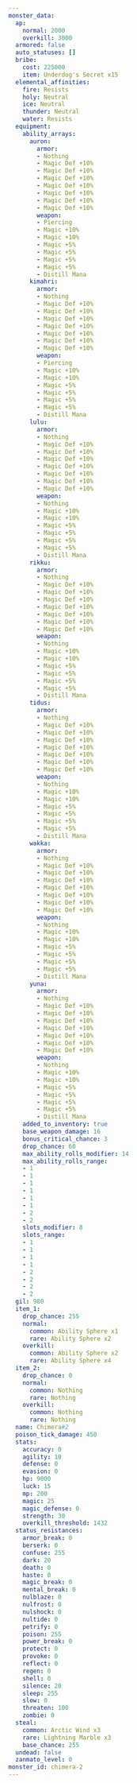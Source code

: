 ```yaml
---
monster_data:
  ap:
    normal: 2000
    overkill: 3000
  armored: false
  auto_statuses: []
  bribe:
    cost: 225000
    item: Underdog's Secret x15
  elemental_affinities:
    fire: Resists
    holy: Neutral
    ice: Neutral
    thunder: Neutral
    water: Resists
  equipment:
    ability_arrays:
      auron:
        armor:
        - Nothing
        - Magic Def +10%
        - Magic Def +10%
        - Magic Def +10%
        - Magic Def +10%
        - Magic Def +10%
        - Magic Def +10%
        - Magic Def +10%
        weapon:
        - Piercing
        - Magic +10%
        - Magic +10%
        - Magic +5%
        - Magic +5%
        - Magic +5%
        - Magic +5%
        - Distill Mana
      kimahri:
        armor:
        - Nothing
        - Magic Def +10%
        - Magic Def +10%
        - Magic Def +10%
        - Magic Def +10%
        - Magic Def +10%
        - Magic Def +10%
        - Magic Def +10%
        weapon:
        - Piercing
        - Magic +10%
        - Magic +10%
        - Magic +5%
        - Magic +5%
        - Magic +5%
        - Magic +5%
        - Distill Mana
      lulu:
        armor:
        - Nothing
        - Magic Def +10%
        - Magic Def +10%
        - Magic Def +10%
        - Magic Def +10%
        - Magic Def +10%
        - Magic Def +10%
        - Magic Def +10%
        weapon:
        - Nothing
        - Magic +10%
        - Magic +10%
        - Magic +5%
        - Magic +5%
        - Magic +5%
        - Magic +5%
        - Distill Mana
      rikku:
        armor:
        - Nothing
        - Magic Def +10%
        - Magic Def +10%
        - Magic Def +10%
        - Magic Def +10%
        - Magic Def +10%
        - Magic Def +10%
        - Magic Def +10%
        weapon:
        - Nothing
        - Magic +10%
        - Magic +10%
        - Magic +5%
        - Magic +5%
        - Magic +5%
        - Magic +5%
        - Distill Mana
      tidus:
        armor:
        - Nothing
        - Magic Def +10%
        - Magic Def +10%
        - Magic Def +10%
        - Magic Def +10%
        - Magic Def +10%
        - Magic Def +10%
        - Magic Def +10%
        weapon:
        - Nothing
        - Magic +10%
        - Magic +10%
        - Magic +5%
        - Magic +5%
        - Magic +5%
        - Magic +5%
        - Distill Mana
      wakka:
        armor:
        - Nothing
        - Magic Def +10%
        - Magic Def +10%
        - Magic Def +10%
        - Magic Def +10%
        - Magic Def +10%
        - Magic Def +10%
        - Magic Def +10%
        weapon:
        - Nothing
        - Magic +10%
        - Magic +10%
        - Magic +5%
        - Magic +5%
        - Magic +5%
        - Magic +5%
        - Distill Mana
      yuna:
        armor:
        - Nothing
        - Magic Def +10%
        - Magic Def +10%
        - Magic Def +10%
        - Magic Def +10%
        - Magic Def +10%
        - Magic Def +10%
        - Magic Def +10%
        weapon:
        - Nothing
        - Magic +10%
        - Magic +10%
        - Magic +5%
        - Magic +5%
        - Magic +5%
        - Magic +5%
        - Distill Mana
    added_to_inventory: true
    base_weapon_damage: 16
    bonus_critical_chance: 3
    drop_chance: 60
    max_ability_rolls_modifier: 14
    max_ability_rolls_range:
    - 1
    - 1
    - 1
    - 1
    - 1
    - 1
    - 2
    - 2
    slots_modifier: 8
    slots_range:
    - 1
    - 1
    - 1
    - 1
    - 2
    - 2
    - 2
    - 2
  gil: 980
  item_1:
    drop_chance: 255
    normal:
      common: Ability Sphere x1
      rare: Ability Sphere x2
    overkill:
      common: Ability Sphere x2
      rare: Ability Sphere x4
  item_2:
    drop_chance: 0
    normal:
      common: Nothing
      rare: Nothing
    overkill:
      common: Nothing
      rare: Nothing
  name: Chimera#2
  poison_tick_damage: 450
  stats:
    accuracy: 0
    agility: 10
    defense: 0
    evasion: 0
    hp: 9000
    luck: 15
    mp: 200
    magic: 25
    magic_defense: 0
    strength: 30
    overkill_threshold: 1432
  status_resistances:
    armor_break: 0
    berserk: 0
    confuse: 255
    dark: 20
    death: 0
    haste: 0
    magic_break: 0
    mental_break: 0
    nulblaze: 0
    nulfrost: 0
    nulshock: 0
    nultide: 0
    petrify: 0
    poison: 255
    power_break: 0
    protect: 0
    provoke: 0
    reflect: 0
    regen: 0
    shell: 0
    silence: 20
    sleep: 255
    slow: 0
    threaten: 100
    zombie: 0
  steal:
    common: Arctic Wind x3
    rare: Lightning Marble x3
    base_chance: 255
  undead: false
  zanmato_level: 0
monster_id: chimera-2
---
```

